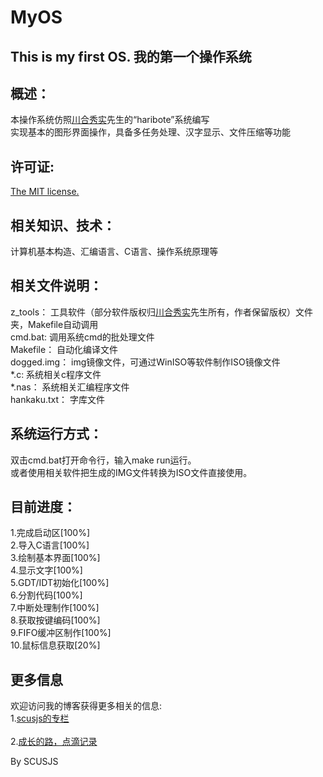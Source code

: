 MyOS
====
This is my first OS. 我的第一个操作系统
------------------------------


概述：
--------
本操作系统仿照[川合秀实](http://hrb.osask.jp/)先生的“haribote”系统编写<br />
实现基本的图形界面操作，具备多任务处理、汉字显示、文件压缩等功能

许可证:
--------
[The MIT license.](http://zh.wikipedia.org/wiki/MIT%E8%A8%B1%E5%8F%AF%E8%AD%89)<br /> 

相关知识、技术：
----------------
计算机基本构造、汇编语言、C语言、操作系统原理等

相关文件说明：
----------------
z_tools：     工具软件（部分软件版权归[川合秀实](http://hrb.osask.jp/)先生所有，作者保留版权）文件夹，Makefile自动调用<br />
cmd.bat:      调用系统cmd的批处理文件<br />
Makefile：    自动化编译文件<br />
dogged.img：  img镜像文件，可通过WinISO等软件制作ISO镜像文件<br />
*.c:          系统相关c程序文件<br />
*.nas：       系统相关汇编程序文件<br />
hankaku.txt： 字库文件<br />


系统运行方式：
-----------------
双击cmd.bat打开命令行，输入make run运行。<br />
或者使用相关软件把生成的IMG文件转换为ISO文件直接使用。

目前进度：
--------------
1.完成启动区[100%]<br />
2.导入C语言[100%]<br />
3.绘制基本界面[100%]<br />
4.显示文字[100%]<br />
5.GDT/IDT初始化[100%]<br />
6.分割代码[100%]<br />
7.中断处理制作[100%]<br />
8.获取按键编码[100%]<br />
9.FIFO缓冲区制作[100%]<br />
10.鼠标信息获取[20%]<br />

更多信息
---------
欢迎访问我的博客获得更多相关的信息:<br />
1.[scusjs的专栏](http://blog.csdn.net/scusjs)<br />  
2.[成长的路，点滴记录](http://falcon_s.byethost15.com/)<br />




By SCUSJS



